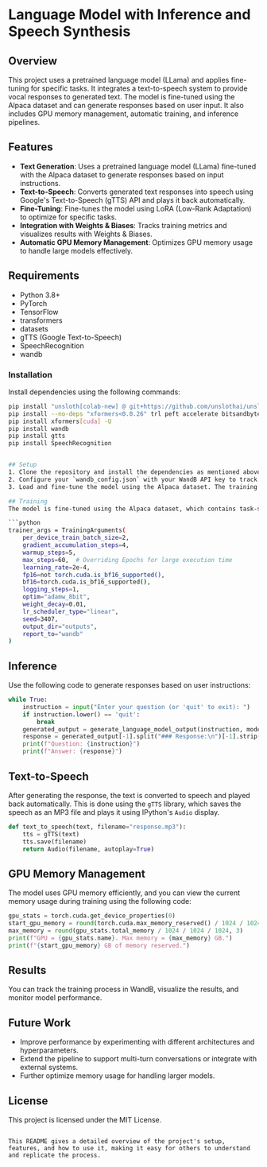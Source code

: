 # Language Model with Inference and Speech Synthesis

## Overview
This project uses a pretrained language model (LLama) and applies fine-tuning for specific tasks. It integrates a text-to-speech system to provide vocal responses to generated text. The model is fine-tuned using the Alpaca dataset and can generate responses based on user input. It also includes GPU memory management, automatic training, and inference pipelines.

## Features
- **Text Generation**: Uses a pretrained language model (LLama) fine-tuned with the Alpaca dataset to generate responses based on input instructions.
- **Text-to-Speech**: Converts generated text responses into speech using Google's Text-to-Speech (gTTS) API and plays it back automatically.
- **Fine-Tuning**: Fine-tunes the model using LoRA (Low-Rank Adaptation) to optimize for specific tasks.
- **Integration with Weights & Biases**: Tracks training metrics and visualizes results with Weights & Biases.
- **Automatic GPU Memory Management**: Optimizes GPU memory usage to handle large models effectively.

## Requirements
- Python 3.8+
- PyTorch
- TensorFlow
- transformers
- datasets
- gTTS (Google Text-to-Speech)
- SpeechRecognition
- wandb

### Installation
Install dependencies using the following commands:
```bash
pip install "unsloth[colab-new] @ git+https://github.com/unslothai/unsloth.git"
pip install --no-deps "xformers<0.0.26" trl peft accelerate bitsandbytes
pip install xformers[cuda] -U
pip install wandb
pip install gtts
pip install SpeechRecognition


## Setup
1. Clone the repository and install the dependencies as mentioned above.
2. Configure your `wandb_config.json` with your WandB API key to track experiments.
3. Load and fine-tune the model using the Alpaca dataset. The training process can be customized by adjusting hyperparameters in the `TrainingArguments`.

## Training
The model is fine-tuned using the Alpaca dataset, which contains task-specific instructions and responses. It uses the `SFTTrainer` class from the `trl` library for supervised fine-tuning. The trainer is set up with GPU memory optimizations and efficient batch processing.

```python
trainer_args = TrainingArguments(
    per_device_train_batch_size=2,
    gradient_accumulation_steps=4,
    warmup_steps=5,
    max_steps=60,  # Overriding Epochs for large execution time
    learning_rate=2e-4,
    fp16=not torch.cuda.is_bf16_supported(),
    bf16=torch.cuda.is_bf16_supported(),
    logging_steps=1,
    optim="adamw_8bit",
    weight_decay=0.01,
    lr_scheduler_type="linear",
    seed=3407,
    output_dir="outputs",
    report_to="wandb"
)
```

## Inference
Use the following code to generate responses based on user instructions:

```python
while True:
    instruction = input("Enter your question (or 'quit' to exit): ")
    if instruction.lower() == 'quit':
        break
    generated_output = generate_language_model_output(instruction, model, tokenizer, alpaca_prompt)
    response = generated_output[-1].split("### Response:\n")[-1].strip()
    print(f"Question: {instruction}")
    print(f"Answer: {response}")
```

## Text-to-Speech
After generating the response, the text is converted to speech and played back automatically. This is done using the `gTTS` library, which saves the speech as an MP3 file and plays it using IPython's `Audio` display.

```python
def text_to_speech(text, filename="response.mp3"):
    tts = gTTS(text)
    tts.save(filename)
    return Audio(filename, autoplay=True)
```

## GPU Memory Management
The model uses GPU memory efficiently, and you can view the current memory usage during training using the following code:

```python
gpu_stats = torch.cuda.get_device_properties(0)
start_gpu_memory = round(torch.cuda.max_memory_reserved() / 1024 / 1024 / 1024, 3)
max_memory = round(gpu_stats.total_memory / 1024 / 1024 / 1024, 3)
print(f"GPU = {gpu_stats.name}. Max memory = {max_memory} GB.")
print(f"{start_gpu_memory} GB of memory reserved.")
```

## Results
You can track the training process in WandB, visualize the results, and monitor model performance.

## Future Work
- Improve performance by experimenting with different architectures and hyperparameters.
- Extend the pipeline to support multi-turn conversations or integrate with external systems.
- Further optimize memory usage for handling larger models.

## License
This project is licensed under the MIT License.
```

This README gives a detailed overview of the project's setup, features, and how to use it, making it easy for others to understand and replicate the process.
